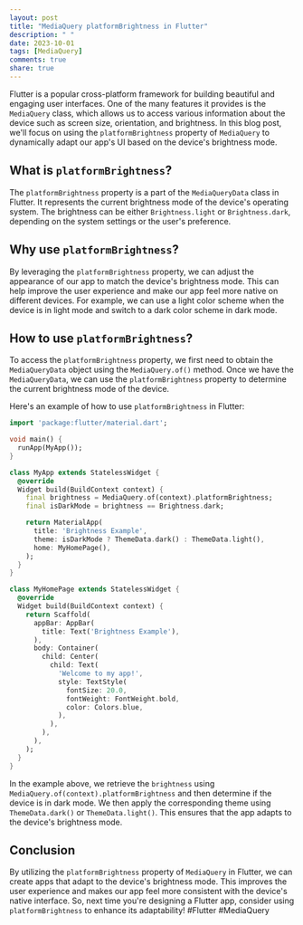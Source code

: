 ```yaml
---
layout: post
title: "MediaQuery platformBrightness in Flutter"
description: " "
date: 2023-10-01
tags: [MediaQuery]
comments: true
share: true
---
```


Flutter is a popular cross-platform framework for building beautiful and engaging user interfaces. One of the many features it provides is the `MediaQuery` class, which allows us to access various information about the device such as screen size, orientation, and brightness. In this blog post, we'll focus on using the `platformBrightness` property of `MediaQuery` to dynamically adapt our app's UI based on the device's brightness mode.

## What is `platformBrightness`?

The `platformBrightness` property is a part of the `MediaQueryData` class in Flutter. It represents the current brightness mode of the device's operating system. The brightness can be either `Brightness.light` or `Brightness.dark`, depending on the system settings or the user's preference.

## Why use `platformBrightness`?

By leveraging the `platformBrightness` property, we can adjust the appearance of our app to match the device's brightness mode. This can help improve the user experience and make our app feel more native on different devices. For example, we can use a light color scheme when the device is in light mode and switch to a dark color scheme in dark mode.

## How to use `platformBrightness`?

To access the `platformBrightness` property, we first need to obtain the `MediaQueryData` object using the `MediaQuery.of()` method. Once we have the `MediaQueryData`, we can use the `platformBrightness` property to determine the current brightness mode of the device.

Here's an example of how to use `platformBrightness` in Flutter:

```dart
import 'package:flutter/material.dart';

void main() {
  runApp(MyApp());
}

class MyApp extends StatelessWidget {
  @override
  Widget build(BuildContext context) {
    final brightness = MediaQuery.of(context).platformBrightness;
    final isDarkMode = brightness == Brightness.dark;

    return MaterialApp(
      title: 'Brightness Example',
      theme: isDarkMode ? ThemeData.dark() : ThemeData.light(),
      home: MyHomePage(),
    );
  }
}

class MyHomePage extends StatelessWidget {
  @override
  Widget build(BuildContext context) {
    return Scaffold(
      appBar: AppBar(
        title: Text('Brightness Example'),
      ),
      body: Container(
        child: Center(
          child: Text(
            'Welcome to my app!',
            style: TextStyle(
              fontSize: 20.0,
              fontWeight: FontWeight.bold,
              color: Colors.blue,
            ),
          ),
        ),
      ),
    );
  }
}
```

In the example above, we retrieve the `brightness` using `MediaQuery.of(context).platformBrightness` and then determine if the device is in dark mode. We then apply the corresponding theme using `ThemeData.dark()` or `ThemeData.light()`. This ensures that the app adapts to the device's brightness mode.

## Conclusion

By utilizing the `platformBrightness` property of `MediaQuery` in Flutter, we can create apps that adapt to the device's brightness mode. This improves the user experience and makes our app feel more consistent with the device's native interface. So, next time you're designing a Flutter app, consider using `platformBrightness` to enhance its adaptability! #Flutter #MediaQuery